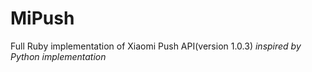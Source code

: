 # MiPush

Full Ruby implementation of Xiaomi Push API(version 1.0.3)
*inspired by Python implementation*
